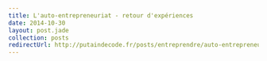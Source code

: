 ```yaml
---
title: L'auto-entrepreneuriat - retour d'expériences
date: 2014-10-30
layout: post.jade
collection: posts
redirectUrl: http://putaindecode.fr/posts/entreprendre/auto-entrepreneuriat-retour-experiences/
---
```

